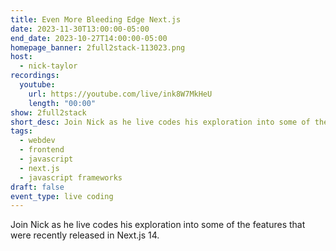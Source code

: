 ```yaml
---
title: Even More Bleeding Edge Next.js
date: 2023-11-30T13:00:00-05:00
end_date: 2023-10-27T14:00:00-05:00
homepage_banner: 2full2stack-113023.png
host:
  - nick-taylor
recordings:
  youtube:
    url: https://youtube.com/live/ink8W7MkHeU
    length: "00:00"
show: 2full2stack
short_desc: Join Nick as he live codes his exploration into some of the features that were recently released in Next.js 14.
tags:
  - webdev
  - frontend
  - javascript
  - next.js
  - javascript frameworks
draft: false
event_type: live coding
---
```


Join Nick as he live codes his exploration into some of the features that were recently released in Next.js 14.
